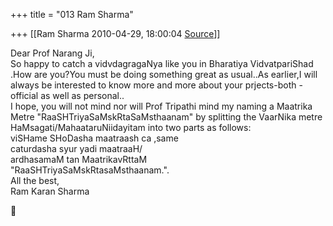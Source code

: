 +++
title = "013 Ram Sharma"

+++
[[Ram Sharma	2010-04-29, 18:00:04 [Source](https://groups.google.com/g/bvparishat/c/Uldod9zSn5I)]]



Dear Prof Narang Ji,  
 So happy to catch a vidvdagragaNya like you in Bharatiya VidvatpariShad .How are you?You must be doing something great as usual..As earlier,I will always be interested to know more and more about your prjects-both -official as well as personal..  
 I hope, you will not mind nor will Prof Tripathi mind my naming a Maatrika Metre "RaaSHTriyaSaMskRtaSaMsthaanam" by splitting the VaarNika metre HaMsagati/MahaataruNiidayitam into two parts as follows:  
 viSHame SHoDasha maatraash ca ,same  
caturdasha syur yadi maatraaH/  
ardhasamaM tan MaatrikavRttaM  
"RaaSHTriyaSaMskRtasaMsthaanam.".  
 All the best,  
 Ram Karan Sharma




